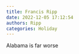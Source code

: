 ```yaml
---
title: Francis Ripp
date: 2022-12-05 17:12:54
authors: Ripp
categories: Holiday
---
```


 Alabama is far worse